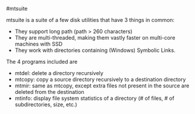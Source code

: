 #mtsuite

mtsuite is a suite of a few disk utilities that have 3 things in common:

* They support long path (path > 260 characters)
* They are multi-threaded, making them vastly faster on multi-core machines with SSD
* They work with directories containing (Windows) Symbolic Links.

The 4 programs included are

* mtdel: delete a directory recursively
* mtcopy: copy a source directory recursively to a destination directory
* mtmir: same as mtcopy, except extra files not present in the source are deleted from the destination
* mtinfo: display file system statistics of a directory (# of files, # of subdirectories, size, etc.)
